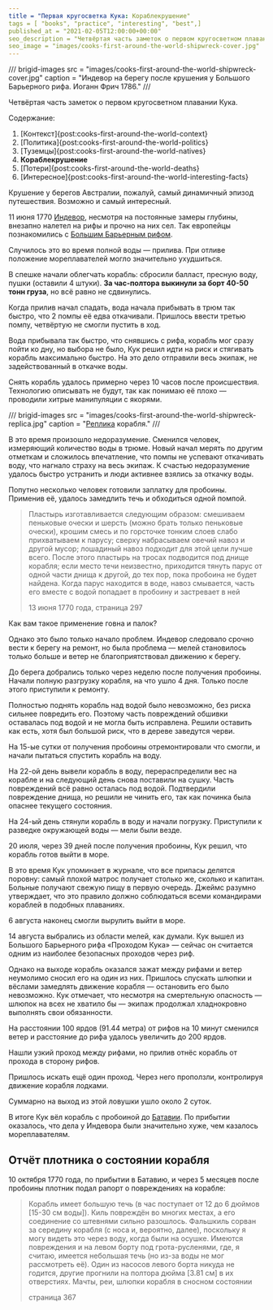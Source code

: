 ```yaml
---
title = "Первая кругосветка Кука: Кораблекрушение"
tags = [ "books", "practice", "interesting", "best",]
published_at = "2021-02-05T12:00:00+00:00"
seo_description = "Четвёртая часть заметок о первом кругосветном плавании Кука — кораблекрушение."
seo_image = "images/cooks-first-around-the-world-shipwreck-cover.jpg"
---
```


/// brigid-images
src = "images/cooks-first-around-the-world-shipwreck-cover.jpg"
caption = "Индевор на берегу после крушения у Большого Барьерного рифа. Иоганн Фрич 1786."
///

Четвёртая часть заметок о первом кругосветном плавании Кука.

Содержание:

1. [Контекст]{post:cooks-first-around-the-world-context}
2. [Политика]{post:cooks-first-around-the-world-politics}
3. [Туземцы]{post:cooks-first-around-the-world-natives}
4. **Кораблекрушение**
5. [Потери]{post:cooks-first-around-the-world-deaths}
6. [Интересное]{post:cooks-first-around-the-world-interesting-facts}

Крушение у берегов Австралии, пожалуй, самый динамичный эпизод путешествия. Возможно и самый интересный.

11 июня 1770 [Индевор](https://ru.wikipedia.org/wiki/%D0%98%D0%BD%D0%B4%D0%B5%D0%B2%D0%BE%D1%80_(%D0%BA%D0%BE%D1%80%D0%B0%D0%B1%D0%BB%D1%8C)), несмотря на постоянные замеры глубины, внезапно налетел на рифы и прочно на них сел. Так европейцы познакомились с [Большим Барьерным рифом](https://ru.wikipedia.org/wiki/%D0%91%D0%BE%D0%BB%D1%8C%D1%88%D0%BE%D0%B9_%D0%91%D0%B0%D1%80%D1%8C%D0%B5%D1%80%D0%BD%D1%8B%D0%B9_%D1%80%D0%B8%D1%84).

Случилось это во время полной воды — прилива. При отливе положение мореплавателей могло значительно ухудшиться.

В спешке начали облегчать корабль: сбросили балласт, пресную воду, пушки (оставили 4 штуки). **За час-полтора выкинули за борт 40-50 тонн груза**, но всё равно не сдвинулись.

<!-- more -->

Когда прилив начал спадать, вода начала прибывать в трюм так быстро, что 2 помпы её едва откачивали. Пришлось ввести третью помпу, четвёртую не смогли пустить в ход.

Вода прибывала так быстро, что снявшись с рифа, корабль мог сразу пойти ко дну, но выбора не было, Кук решил идти на риск и стягивать корабль максимально быстро. На это дело отправили весь экипаж, не задействованный в откачке воды.

Снять корабль удалось примерно через 10 часов после происшествия. Технологию описывать не будут, так как понимаю её плохо — проводили хитрые манипуляции с якорями.

/// brigid-images
src = "images/cooks-first-around-the-world-shipwreck-replica.jpg"
caption = "[Реплика](https://en.wikipedia.org/wiki/HM_Bark_Endeavour_Replica) корабля."
///

В это время произошло недоразумение. Сменился человек, измеряющий количество воды в трюме. Новый начал мерять по другим отметкам и сложилось впечатление, что помпы не успевают откачивать воду, что нагнало страху на весь экипаж. К счастью недоразумение удалось быстро устранить и люди активнее взялись за откачку воды.

Попутно несколько человек готовили заплатку для пробоины. Применив её, удалось замедлить течь и обходиться одной помпой.

> Пластырь изготавливается следующим образом: смешиваем пеньковые очески и шерсть (можно брать только пеньковые очески), крошим смесь и по горсточке тонким слоев слабо прихватываем к парусу; сверху набрасываем овечий навоз и другой мусор; лошадиный навоз подходит для этой цели лучше всего. После этого пластырь на тросах подводится под днище корабля; если место течи неизвестно, приходится тянуть парус от одной части днища к другой, до тех пор, пока пробоина не будет найдена. Когда парус находится в воде, навоз смывается, часть его вместе с водой попадает в пробоину и застревает в ней
>
> 13 июня 1770 года, страница 297

Как вам такое применение говна и палок?

Однако это было только начало проблем. Индевор следовало срочно вести к берегу на ремонт, но была проблема — мелей становилось только больше и ветер не благоприятствовал движению к берегу.

До берега добрались только через неделю после получения пробоины. Начали полную разгрузку корабля, на что ушло 4 дня. Только после этого приступили к ремонту.

Полностью поднять корабль над водой было невозможно, без риска сильнее повредить его. Поэтому часть повреждений обшивки оставалась под водой и не могла быть исправлена. Решили оставить как есть, хотя был большой риск, что в дереве заведутся черви.

На 15-ые сутки от получения пробоины отремонтировали что смогли, и начали пытаться спустить корабль на воду.

На 22-ой день вывели корабль в воду, перераспределили вес на корабле и на следующий день снова поставили на сушку. Часть повреждений всё равно осталась под водой. Подтвердили повреждение днища, но решили не чинить его, так как починка была опаснее текущего состояния.

На 24-ый день стянули корабль в воду и начали погрузку. Приступили к разведке окружающей воды — мели были везде.

20 июля, через 39 дней после получения пробоины, Кук решил, что корабль готов выйти в море.

В это время Кук упоминает в журнале, что все припасы делятся поровну: самый плохой матрос получает столько же, сколько и капитан. Больные получают свежую пищу в первую очередь. Джеймс разумно утверждает, что это правило должно соблюдаться всеми командирами кораблей в подобных плаваниях.

6 августа наконец смогли вырулить выйти в море.

14 августа выбрались из области мелей, как думали. Кук вышел из Большого Барьерного рифа «Проходом Кука» — сейчас он считается одним из наиболее безопасных проходов через риф.

Однако на выходе корабль оказался зажат между рифами и ветер неумолимо сносил его на один из них. Пришлось спускать шлюпки и вёслами замедлять движение корабля — остановить его было невозможно. Кук отмечает, что несмотря на смертельную опасность — шлюпок на всех не хватило бы — экипаж продолжал хладнокровно выполнять свои обязанности.

На расстоянии 100 ярдов (91.44 метра) от рифов на 10 минут сменился ветер и расстояние до рифа удалось увеличить до 200 ярдов.

Нашли узкий проход между рифами, но прилив отнёс корабль от прохода в сторону рифов.

Пришлось искать ещё один проход. Через него проползли, контролируя движение корабля лодками.

Суммарно на выход из этой ловушки ушло около 2 суток.

В итоге Кук вёл корабль с пробоиной до [Батавии](https://ru.wikipedia.org/wiki/%D0%94%D0%B6%D0%B0%D0%BA%D0%B0%D1%80%D1%82%D0%B0). По прибытии оказалось, что дела у Индевора были значительно хуже, чем казалось мореплавателям.

## Отчёт плотника о состоянии корабля

10 октября 1770 года, по прибытии в Батавию, и через 5 месяцев после пробоины плотник подал рапорт о повреждениях на корабле:

> Корабль имеет большую течь (в час поступает от 12 до 6 дюймов \[15-30 см воды\]). Киль повреждён во многих местах, а его соединение со штевнями сильно разошлось. Фальшкиль сорван за середину корабля (с носа и, вероятно, далее), поскольку я могу видеть это через воду, когда были на осушке. Имеются повреждения и на левом борту под грота-русленями, где, я считаю, имеется небольшая течь (но из-за воды не мог рассмотреть её). Один из насосов левого борта никуда не годится, другие прогнили на полтора дюйма \[3.81 см\] в их отверстиях. Мачты, реи, шлюпки корабля в сносном состоянии
>
> страница 367
